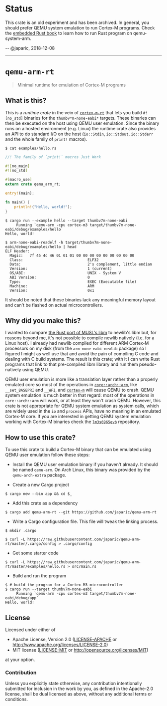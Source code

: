 # Status

This crate is an old experiment and has been archived. In general, you should
prefer QEMU system emulation to run Cortex-M programs. Check the [embedded Rust
book] to learn how to run Rust program on qemu-system-arm.

[embedded Rust book]: https://docs.rust-embedded.org/book

-- @japaric, 2018-12-08

---

# `qemu-arm-rt`

> Minimal runtime for emulation of Cortex-M programs

## What is this?

This is a *runtime crate* in the vein of [`cortex-m-rt`] that lets you build `#![no_std]` binaries
for the `thumbv*m-none-eabi*` targets. These binaries can then be executed on the host using QEMU
user emulation. Since the binary runs on a hosted environment (e.g. Linux) the runtime crate
also provides an API to do standard I/O on the host (`io::Stdin`, `io::Stdout`, `io::Stderr` and the
whole family of `print!` macros).

[`cortex-m-rt`]: https://crates.io/crates/cortex-m-rt

``` console
$ cat examples/hello.rs
```

``` rust
//! The family of `print!` macros Just Work

#![no_main]
#![no_std]

#[macro_use]
extern crate qemu_arm_rt;

entry!(main);

fn main() {
    println!("Hello, world!");
}
```

``` console
$ cargo run --example hello --target thumbv7m-none-eabi
     Running `qemu-arm -cpu cortex-m3 target/thumbv7m-none-eabi/debug/examples/hello`
Hello, world!

$ arm-none-eabi-readelf -h target/thumbv7m-none-eabi/debug/examples/hello | head
ELF Header:
  Magic:   7f 45 4c 46 01 01 01 00 00 00 00 00 00 00 00 00
  Class:                             ELF32
  Data:                              2's complement, little endian
  Version:                           1 (current)
  OS/ABI:                            UNIX - System V
  ABI Version:                       0
  Type:                              EXEC (Executable file)
  Machine:                           ARM
  Version:                           0x1
```

It should be noted that these binaries lack any meaningful memory layout and can't be flashed on
actual microcontrollers.

## Why did you make this?

I wanted to compare [the Rust port of MUSL's libm][libm] to newlib's libm but, for reasons beyond
me, it's not possible to compile newlib natively (i.e. for a Linux host). I already had newlib
compiled for different ARM Cortex-M processors on my disk (from the `arm-none-eabi-newlib` package)
so I figured I might as well use that and avoid the pain of compiling C code and dealing with C
build systems. The result is this crate; with it I can write Rust programs that link to that
pre-compiled libm library and run them pseudo-natively using QEMU.

[libm]: https://github.com/japaric/libm

QEMU user emulation is more like a translation layer rather than a properly emulated core so most of
the operations in [`core::arch::arm`], like `__set_BASEPRI` and `__WFI`, and [`cortex-m`] will cause
QEMU to crash. QEMU system emulation is much better in that regard: most of the operations in
`core::arch::arm` will work, or at least they won't crash QEMU. However, this crate is not
appropriate for QEMU system emulation as system calls, which are widely used in the `io` and
`process` APIs, have no meaning in an emulated Cortex-M core. If you are interested in getting QEMU
system emulation working with Cortex-M binaries check the [`lm3s6965evb`] repository.

[`core::arch::arm`]: https://doc.rust-lang.org/core/arch/arm/index.html
[`cortex-m`]: https://crates.io/crates/cortex-m
[`lm3s6965evb`]: https://github.com/japaric/lm3s6965evb

## How to use this crate?

To use this crate to build a Cortex-M binary that can be emulated using QEMU user emulation follow
these steps:

- Install the QEMU user emulation binary if you haven't already. It should be named `qemu-arm`. On
  Arch Linux, this binary was provided by the `qemu-arch-extra` package.

- Create a new Cargo project

``` console
$ cargo new --bin app && cd $_
```

- Add this crate as a dependency

``` console
$ cargo add qemu-arm-rt --git https://github.com/japaric/qemu-arm-rt
```

- Write a Cargo configuration file. This file will tweak the linking process.

``` console
$ mkdir .cargo

$ curl -L https://raw.githubusercontent.com/japaric/qemu-arm-rt/master/.cargo/config > .cargo/config
```

- Get some starter code

``` console
$ curl -L https://raw.githubusercontent.com/japaric/qemu-arm-rt/master/examples/hello.rs > src/main.rs
```

- Build and run the program

``` console
$ # build the program for a Cortex-M3 microcontroller
$ cargo run --target thumbv7m-none-eabi
     Running `qemu-arm -cpu cortex-m3 target/thumbv7m-none-eabi/debug/app`
Hello, world!
```

## License

Licensed under either of

- Apache License, Version 2.0 ([LICENSE-APACHE](LICENSE-APACHE) or
  http://www.apache.org/licenses/LICENSE-2.0)
- MIT license ([LICENSE-MIT](LICENSE-MIT) or http://opensource.org/licenses/MIT)

at your option.

### Contribution

Unless you explicitly state otherwise, any contribution intentionally submitted for inclusion in the
work by you, as defined in the Apache-2.0 license, shall be dual licensed as above, without any
additional terms or conditions.
